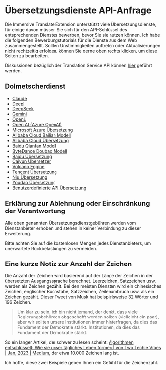 # Übersetzungsdienste API-Anfrage

Die Immersive Translate Extension unterstützt viele Übersetzungsdienste, für einige davon müssen Sie sich für den API-Schlüssel des entsprechenden Dienstes bewerben, bevor Sie sie nutzen können. Ich habe die folgenden Bewerbungstutorials für die Dienste aus dem Web zusammengestellt. Sollten Unstimmigkeiten auftreten oder Aktualisierungen nicht rechtzeitig erfolgen, können Sie gerne oben rechts klicken, um diese Seiten zu bearbeiten.

Diskussionen bezüglich der Translation Service API können [hier](https://github.com/immersive-translate/immersive-translate/issues/137) geführt werden.

## Dolmetscherdienst

- [Claude](./services/claude.md)
- [Deepl](./services/deepL.md)
- [DeepSeek](./services/deepseek.md)
- [Gemini](./services/gemini.md)
- [OpenL](./services/openL.md)
- [Open AI (Azure OpenAI)](./services/openai.md)
- [Microsoft Azure Übersetzung](./services/azure.md)
- [Alibaba Cloud Bailian Modell](./services/aliyun-bailian.md)
- [Alibaba Cloud Übersetzung](./services/aliyun.md)
- [Baidu Qianfan Modell](./services/baidu-qianfan.md)
- [ByteDance Doubao Modell](./services/doubao.md)
- [Baidu Übersetzung](./services/baidu.md)
- [Caiyun Übersetzer](./services/caiyun.md)
- [Volcano Engine](./services/volcano.md)
- [Tencent Übersetzung](./services/tencent.md)
- [Niu Übersetzung](./services/niu.md)
- [Youdao Übersetzung](./services/youdao.md)
- [Benutzerdefinierte API Übersetzung](./services/custom.md)

## Erklärung zur Ablehnung oder Einschränkung der Verantwortung

Alle oben genannten Übersetzungsdienstgebühren werden vom Dienstanbieter erhoben und stehen in keiner Verbindung zu dieser Erweiterung.

Bitte achten Sie auf die kostenlosen Mengen jedes Dienstanbieters, um unerwartete Rückbelastungen zu vermeiden.

## Eine kurze Notiz zur Anzahl der Zeichen

Die Anzahl der Zeichen wird basierend auf der Länge der Zeichen in der übersetzten Ausgangssprache berechnet. Leerzeichen, Satzzeichen usw. werden als Zeichen gezählt. Bei den meisten Diensten wird ein chinesisches Zeichen, englischer Buchstabe, Satzzeichen, Zeilenumbruch usw. als ein Zeichen gezählt. Dieser Tweet von Musk hat beispielsweise 32 Wörter und 196 Zeichen.

> Um klar zu sein, ich bin nicht jemand, der denkt, dass viele Regierungsbehörden abgeschafft werden sollten (vielleicht ein paar), aber wir sollten unsere Institutionen immer hinterfragen, da dies das Fundament der Demokratie stärkt. Institutionen, da dies das Fundament der Demokratie stärkt.

So ein langer Artikel, der schwer zu lesen scheint: [Algorithmen entschlüsselt: Wie sie unser tägliches Leben formen | von Two Techie Vibes | Jan, 2023 | Medium](https://twotechievibes.medium.com/algorithms-unlocked-how-they're-shaping-our-everyday-lives-6261fa1dbad), der etwa 10.000 Zeichen lang ist.

Ich hoffe, diese zwei Beispiele geben Ihnen ein Gefühl für die Zeichenzahl.
